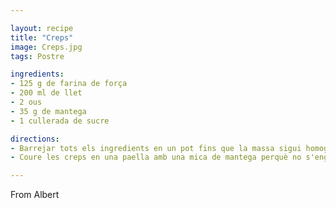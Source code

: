 ```yaml
---

layout: recipe
title: "Creps"
image: Creps.jpg
tags: Postre

ingredients:
- 125 g de farina de força
- 200 ml de llet
- 2 ous
- 35 g de mantega
- 1 cullerada de sucre

directions:
- Barrejar tots els ingredients en un pot fins que la massa sigui homogènia.
- Coure les creps en una paella amb una mica de mantega perquè no s'enganxin.

---
```


From Albert
